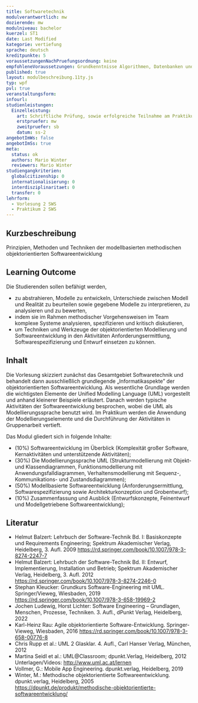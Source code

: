 ```yaml
---
title: Softwaretechnik
modulverantwortlich: mw
dozierende: mw
modulniveau: bachelor
kuerzel: ST1
date: Last Modified
kategorie: vertiefung
sprache: deutsch
kreditpunkte: 5
voraussetzungenNachPruefungsordnung: keine
empfohleneVoraussetzungen: Grundkenntnisse Algorithmen, Datenbanken und objektorientierte Programmierung
published: true
layout: modulbeschreibung.11ty.js
typ: wpf
pvl: true
veranstaltungsform: 
infourl: 
studienleistungen:
  Einzelleistung:
    art: Schriftliche Prüfung, sowie erfolgreiche Teilnahme am Praktikum als Prüfungsvorleistung
    erstpruefer: mw
    zweitpruefer: sb
    datum: ss-2
angebotImWs: false
angebotImSs: true    
meta:
  status: ok    
  authors: Mario Winter
  reviewers: Mario Winter
studiengangkriterien:
  globalcitizenship: 0
  internationalisierung: 0
  interdisziplinaritaet: 0
  transfer: 0  
lehrform:
  - Vorlesung 2 SWS
  - Praktikum 2 SWS  
---
```



## Kurzbeschreibung
Prinzipien, Methoden und Techniken der modellbasierten methodischen objektorientierten Softwareentwicklung

## Learning Outcome
Die Studierenden sollen befähigt werden, 
- zu abstrahieren, Modelle zu entwickeln, Unterschiede zwischen Modell und Realität zu beurteilen sowie gegebene Modelle zu interpretieren, zu analysieren und zu bewerten, 
- indem sie im Rahmen methodischer Vorgehensweisen im Team komplexe Systeme analysieren, spezifizieren und kritisch diskutieren,
- um Techniken und Werkzeuge der objektorientierten Modellierung und Softwareentwicklung in den Aktivitäten Anforderungsermittlung, Softwarespezifizierung und Entwurf einsetzen zu können.

## Inhalt

Die Vorlesung skizziert zunächst das Gesamtgebiet Softwaretechnik und behandelt dann ausschließlich grundlegende „Informatikaspekte” der objektorientierten Softwareentwicklung. Als wesentliche Grundlage werden die wichtigsten Elemente der Unified Modelling Language (UML) vorgestellt und anhand kleinerer Beispiele erläutert. Danach werden typische Aktivitäten der Softwareentwicklung besprochen, wobei die UML als Modellierungssprache benutzt wird. Im Praktikum werden die Anwendung der Modellierungselemente und die Durchführung der Aktivitäten in Gruppenarbeit vertieft.  

Das Modul gliedert sich in folgende Inhalte: 
- (10%) Softwareentwicklung im Überblick (Komplexität großer Software, Kernaktivitäten und unterstützende Aktivitäten); 
- (30%) Die Modellierungssprache UML (Strukturmodellierung mit Objekt- und Klassendiagrammen, Funktionsmodellierung mit Anwendungsfalldiagrammen, Verhaltensmodellierung mit Sequenz-, Kommunikations- und Zustandsdiagrammen);
- (50%) Modellbasierte Softwareentwicklung (Anforderungsermittlung, Softwarespezifizierung sowie Architekturkonzeption und Grobentwurf);
- (10%) Zusammenfassung und Ausblick (Entwurfskonzepte, Feinentwurf und Modellgetriebene Softwareentwicklung);



## Literatur
- Helmut Balzert: Lehrbuch der Software-Technik Bd. I: Basiskonzepte und Requirements Engineering; Spektrum Akademischer Verlag, Heidelberg, 3. Aufl. 2009 <https://rd.springer.com/book/10.1007/978-3-8274-2247-7>
- Helmut Balzert: Lehrbuch der Software-Technik Bd. II: Entwurf, Implementierung, Installation und Betrieb; Spektrum Akademischer Verlag, Heidelberg, 3. Aufl. 2012 <https://rd.springer.com/book/10.1007/978-3-8274-2246-0>
- Stephan Kleucker: Grundkurs Software-Engineering mit UML. Springer/Vieweg, Wiesbaden, 2019 <https://rd.springer.com/book/10.1007/978-3-658-19969-2>
- Jochen Ludewig, Horst Lichter: Software Engineering – Grundlagen, Menschen, Prozesse, Techniken. 3. Aufl., dPunkt Verlag, Heidelberg, 2022
- Karl-Heinz Rau: Agile objektorientierte Software-Entwicklung. Springer-Vieweg, Wiesbaden, 2016 <https://rd.springer.com/book/10.1007/978-3-658-00776-8>
- Chris Rupp et al.: UML 2 Glasklar. 4. Aufl., Carl Hanser Verlag, München, 2012
- Martina Seidl et al.: UML@Classroom; dpunkt.Verlag, Heidelberg, 2012
  Unterlagen/Videos: <http://www.uml.ac.at/lernen>
- Vollmer, G.: Mobile App Engineering. dpunkt.verlag, Heidelberg, 2019
- Winter, M.: Methodische objektorientierte Softwareentwicklung. dpunkt.verlag, Heidelberg, 2005 <https://dpunkt.de/produkt/methodische-objektorientierte-softwareentwicklung/>



